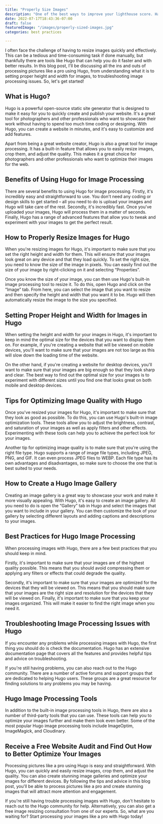 ```yaml
---
title: "Properly Size Images"
description: "One of the best ways to improve your lighthouse score. Having the right size in the right format is key."
date: 2022-07-17T18:43:36-07:00
draft: false
featuredImage: "/images/properly-sized-images.jpg"
categories: best practices

---
```


I often face the challenge of having to resize images quickly and effectively. This can be a tedious and time-consuming task if done manually, but thankfully there are tools like Hugo that can help you do it faster and with better results. In this blog post, I'll be discussing all the ins and outs of processing pictures like a pro using Hugo, from understanding what it is to setting proper height and width for images, to troubleshooting image processing issues. So, let's get started!

## What is Hugo?
Hugo is a powerful open-source static site generator that is designed to make it easy for you to quickly create and publish your website. It's a great tool for photographers and other professionals who want to showcase their work without having to spend too much time coding or designing. With Hugo, you can create a website in minutes, and it's easy to customize and add features.

Apart from being a great website creator, Hugo is also a great tool for image processing. It has a built-in feature that allows you to easily resize images, crop them, and adjust the quality. This makes it a great choice for photographers and other professionals who want to optimize their images for the web.

## Benefits of Using Hugo for Image Processing
There are several benefits to using Hugo for image processing. Firstly, it's incredibly easy and straightforward to use. You don't need any coding or design skills to get started – all you need to do is upload your images and Hugo will take care of the rest. Secondly, it's incredibly fast. Once you've uploaded your images, Hugo will process them in a matter of seconds. Finally, Hugo has a range of advanced features that allow you to tweak and experiment with your images to get the perfect result.

## How to Properly Resize Images for Hugo
When you're resizing images for Hugo, it's important to make sure that you set the right height and width for them. This will ensure that your images look great on any device and that they load quickly. To set the right size, you need to know the size of the image in pixels. You can easily find out the size of your image by right-clicking on it and selecting “Properties”.

Once you know the size of your image, you can then use Hugo's built-in image processing tool to resize it. To do this, open Hugo and click on the “Image” tab. From here, you can select the image that you want to resize and then specify the height and width that you want it to be. Hugo will then automatically resize the image to the size you specified.

## Setting Proper Height and Width for Images in Hugo
When setting the height and width for your images in Hugo, it's important to keep in mind the optimal size for the devices that you want to display them on. For example, if you're creating a website that will be viewed on mobile devices, you'll want to make sure that your images are not too large as this will slow down the loading time of the website.

On the other hand, if you're creating a website for desktop devices, you'll want to make sure that your images are big enough so that they look sharp and clear. The best way to find out the optimal size for your images is to experiment with different sizes until you find one that looks great on both mobile and desktop devices.

## Tips for Optimizing Image Quality with Hugo
Once you've resized your images for Hugo, it's important to make sure that they look as good as possible. To do this, you can use Hugo's built-in image optimization tools. These tools allow you to adjust the brightness, contrast, and saturation of your images as well as apply filters and other effects. Experimenting with these tools can help you to achieve the perfect look for your images.

Another tip for optimizing image quality is to make sure that you're using the right file type. Hugo supports a range of image file types, including JPEG, PNG, and GIF. It can even process JPEG files to WEBP. Each file type has its own advantages and disadvantages, so make sure to choose the one that is best suited to your needs.

## How to Create a Hugo Image Gallery
Creating an image gallery is a great way to showcase your work and make it more visually appealing. With Hugo, it's easy to create an image gallery. All you need to do is open the “Gallery” tab in Hugo and select the images that you want to include in your gallery. You can then customize the look of your gallery by selecting different layouts and adding captions and descriptions to your images.

## Best Practices for Hugo Image Processing
When processing images with Hugo, there are a few best practices that you should keep in mind. 

Firstly, it's important to make sure that your images are of the highest quality possible. This means that you should avoid compressing them or applying any filters or effects that could degrade the quality.

Secondly, it's important to make sure that your images are optimized for the devices that they will be viewed on. This means that you should make sure that your images are the right size and resolution for the devices that they will be viewed on. Finally, it's important to make sure that you keep your images organized. This will make it easier to find the right image when you need it.

## Troubleshooting Image Processing Issues with Hugo
If you encounter any problems while processing images with Hugo, the first thing you should do is check the documentation. Hugo has an extensive documentation page that covers all the features and provides helpful tips and advice on troubleshooting.

If you're still having problems, you can also reach out to the Hugo community. There are a number of active forums and support groups that are dedicated to helping Hugo users. These groups are a great resource for finding solutions to any problems you may be having.

## Hugo Image Processing Tools
In addition to the built-in image processing tools in Hugo, there are also a number of third-party tools that you can use. These tools can help you to optimize your images further and make them look even better. Some of the most popular Hugo image processing tools include ImageOptim, ImageMagick, and Cloudinary.

## Receive a Free Website Audit and Find Out How to Better Optimize Your Images
Processing pictures like a pro using Hugo is easy and straightforward. With Hugo, you can quickly and easily resize images, crop them, and adjust the quality. You can also create stunning image galleries and optimize your images for different devices. By following the tips and advice in this blog post, you'll be able to process pictures like a pro and create stunning images that will attract more attention and engagement.

If you're still having trouble processing images with Hugo, don't hesitate to reach out to the Hugo community for help. Alternatively, you can also get a free image resizing consultation from one of our experts. So, what are you waiting for? Start processing your images like a pro with Hugo today!